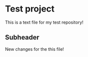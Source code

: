 # Test project

This is a text file for my test repository!

## Subheader

New changes for the this file!
